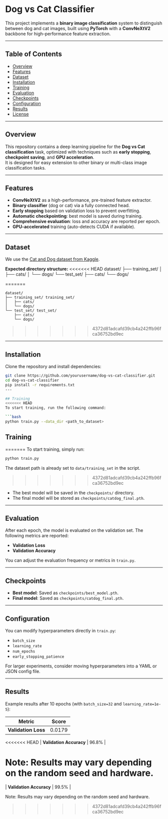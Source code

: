 # Dog vs Cat Classifier

This project implements a **binary image classification** system to distinguish between dog and cat images, built using **PyTorch** with a **ConvNeXtV2** backbone for high-performance feature extraction.

---

## Table of Contents
- [Overview](#overview)
- [Features](#features)
- [Dataset](#dataset)
- [Installation](#installation)
- [Training](#training)
- [Evaluation](#evaluation)
- [Checkpoints](#checkpoints)
- [Configuration](#configuration)
- [Results](#results)
- [License](#license)

---

## Overview
This repository contains a deep learning pipeline for the **Dog vs Cat classification** task, optimized with techniques such as **early stopping**, **checkpoint saving**, and **GPU acceleration**.  
It is designed for easy extension to other binary or multi-class image classification tasks.

---

## Features
- **ConvNeXtV2** as a high-performance, pre-trained feature extractor.
- **Binary classifier** (dog or cat) via a fully connected head.
- **Early stopping** based on validation loss to prevent overfitting.
- **Automatic checkpointing**: best model is saved during training.
- **Comprehensive evaluation**: loss and accuracy are reported per epoch.
- **GPU-accelerated** training (auto-detects CUDA if available).

---

## Dataset
We use the [Cat and Dog dataset from Kaggle](https://www.kaggle.com/datasets/tongpython/cat-and-dog).

**Expected directory structure:**
<<<<<<< HEAD
dataset/ ├── training_set/ │ ├── cats/ │ └── dogs/ └── test_set/ ├── cats/ └── dogs/

=======
```
dataset/
├── training_set/ training_set/
│   ├── cats/
│   └── dogs/
└── test_set/ test_set/
    ├── cats/
    └── dogs/
```
>>>>>>> 4372d81adcafd39cb4a242ffb96fca36752bd9ec

---

## Installation
Clone the repository and install dependencies:

```bash
git clone https://github.com/yourusername/dog-vs-cat-classifier.git
cd dog-vs-cat-classifier
pip install -r requirements.txt
---

## Training
<<<<<<< HEAD
To start training, run the following command:

```bash
python train.py --data_dir <path_to_dataset>
```

## Training
=======
To start training, simply run:

```bash
python train.py
```

The dataset path is already set to `data/training_set` in the script.

>>>>>>> 4372d81adcafd39cb4a242ffb96fca36752bd9ec
- The best model will be saved in the `checkpoints/` directory.
- The final model will be stored as `checkpoints/catdog_final.pth`.

---

## Evaluation
After each epoch, the model is evaluated on the validation set. The following metrics are reported:
- **Validation Loss**
- **Validation Accuracy**

You can adjust the evaluation frequency or metrics in `train.py`.

---

## Checkpoints
- **Best model**: Saved as `checkpoints/best_model.pth`.
- **Final model**: Saved as `checkpoints/catdog_final.pth`.

---

## Configuration
You can modify hyperparameters directly in `train.py`:
- `batch_size`
- `learning_rate`
- `num_epochs`
- `early_stopping_patience`

For larger experiments, consider moving hyperparameters into a YAML or JSON config file.

---

## Results
Example results after 10 epochs (with `batch_size=32` and `learning_rate=1e-5`):

| Metric             | Score   |
|--------------------|---------|
| **Validation Loss** | 0.0179 |
<<<<<<< HEAD
| **Validation Accuracy** | 96.8% |

Note: Results may vary depending on the random seed and hardware.
=======
| **Validation Accuracy** | 99.5% |

Note: Results may vary depending on the random seed and hardware.
>>>>>>> 4372d81adcafd39cb4a242ffb96fca36752bd9ec
